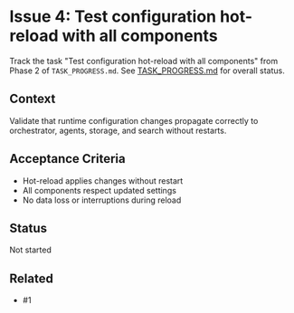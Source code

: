 # Issue 4: Test configuration hot-reload with all components

Track the task "Test configuration hot-reload with all components" from Phase 2 of `TASK_PROGRESS.md`.
See [TASK_PROGRESS.md](../TASK_PROGRESS.md) for overall status.

## Context
Validate that runtime configuration changes propagate correctly to
orchestrator, agents, storage, and search without restarts.

## Acceptance Criteria
- Hot-reload applies changes without restart
- All components respect updated settings
- No data loss or interruptions during reload

## Status
Not started

## Related
- #1
